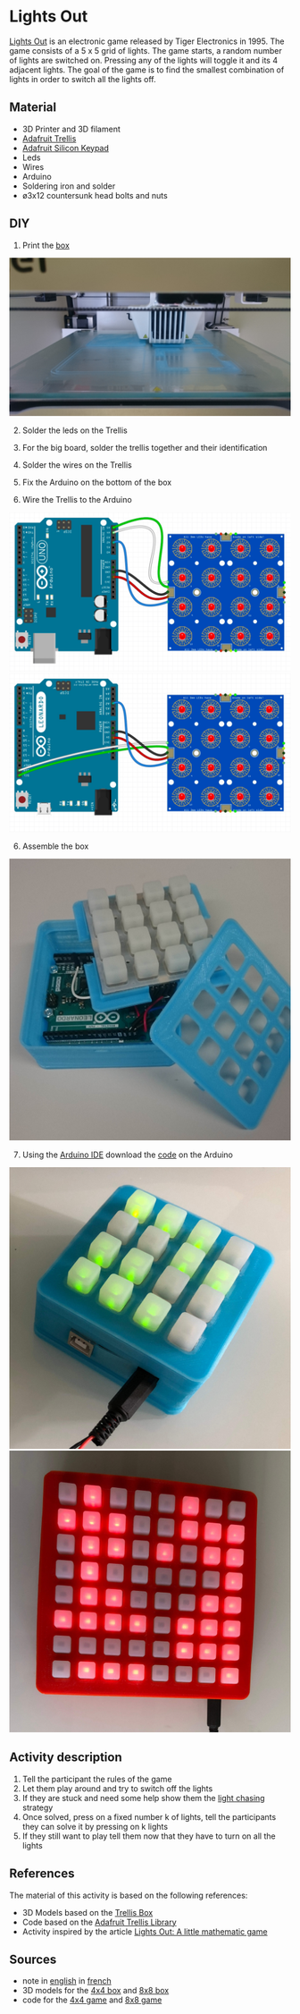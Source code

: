 # Lights Out

[Lights Out](https://en.wikipedia.org/wiki/Lights_Out_(game)) is an electronic game released by Tiger Electronics in 1995.
The game consists of a 5 x 5 grid of lights. The game starts, a random number of lights are switched on. Pressing any of the lights will toggle it and its 4 adjacent lights. The goal of the game is to find the smallest combination of lights in order to switch all the lights off.

## Material
  - 3D Printer and 3D filament
  - [Adafruit Trellis](https://www.adafruit.com/product/1616)
  - [Adafruit Silicon Keypad](https://www.adafruit.com/product/1611)
  - Leds
  - Wires
  - Arduino
  - Soldering iron and solder
  - ø3x12 countersunk head bolts and nuts

## DIY
  1. Print the [box](../LightsOut/3DModels/)
  
  ![Print](../LightsOut/pictures/Print.jpg)
  
  2. Solder the leds on the Trellis
  
  2. For the big board, solder the trellis together and their identification
  
  3. Solder the wires on the Trellis
  4. Fix the Arduino on the bottom of the box
  5. Wire the Trellis to the Arduino
  
  ![Wire on Uno](../LightsOut/pictures/UnoWiring.jpg)![Wire on Leonardo](../LightsOut/pictures/LeonardoWiring.jpg)
  
  6. Assemble the box
  
  ![Assemble](../LightsOut/pictures/Assembler.jpg)
  
  7. Using the [Arduino IDE](https://www.arduino.cc/en/Main/Software) download the [code](code/) on the Arduino
  
  ![Small board](../LightsOut/pictures/small.jpg)![Big board](../LightsOut/pictures/big.jpg)
  
  
## Activity description
  1. Tell the participant the rules of the game
  2. Let them play around and try to switch off the lights
  3. If they are stuck and need some help show them the [light chasing](https://en.wikipedia.org/wiki/Lights_Out_(game)#Light_chasing) strategy
  4. Once solved, press on a fixed number k of lights, tell the participants they can solve it by pressing on k lights
  5. If they still want to play tell them now that they have to turn on all the lights

## References
The material of this activity is based on the following references:
  - 3D Models based on the [Trellis Box](https://www.thingiverse.com/thing:211447)
  - Code based on the [Adafruit Trellis Library](https://github.com/adafruit/Adafruit_Trellis_Library)
  - Activity inspired by the article [Lights Out: A little mathematic game](https://github.com/Mystelven/LightsOuts-Math)

## Sources
  - note in [english](../LightsOut/note.pdf) in [french](../LightsOut/fiche.pdf)
  - 3D models for the [4x4 box](../LightsOut/3DModels/Trellis_box_4x4/) and [8x8 box](../LightsOut/3DModels/Trellis_box_8x8/)
  - code for the [4x4 game](../LightsOut/code/LightsOut4x4.ino) and [8x8 game](../LightsOut/code/LightsOut8x8.ino)